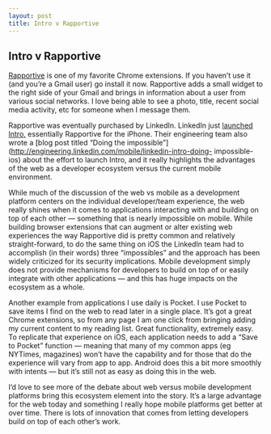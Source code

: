 ```yaml
---
layout: post
title: Intro v Rapportive
---
```


## Intro v Rapportive


[Rapportive](http://rapportive.com/) is one of my favorite Chrome extensions.
If you haven’t use it (and you’re a Gmail user) go install it now. Rapportive
adds a small widget to the right side of your Gmail and brings in information
about a user from various social networks. I love being able to see a photo,
title, recent social media activity, etc for someone when I message them.

Rapportive was eventually purchased by LinkedIn. LinkedIn just [launched
Intro,](http://blog.linkedin.com/2013/10/23/announcing-linkedin-intro/)
essentially Rapportive for the iPhone. Their engineering team also wrote a
[blog post titled “Doing the
impossible”](http://engineering.linkedin.com/mobile/linkedin-intro-doing-
impossible-ios) about the effort to launch Intro, and it really highlights the
advantages of the web as a developer ecosystem versus the current mobile
environment.

While much of the discussion of the web vs mobile as a development platform
centers on the individual developer/team experience, the web really shines
when it comes to applications interacting with and building on top of each
other — something that is nearly impossible on mobile. While building browser
extensions that can augment or alter existing web experiences the way
Rapportive did is pretty common and relatively straight-forward, to do the
same thing on iOS the LinkedIn team had to accomplish (in their words) three
“impossibles” and the approach has been widely criticized for its security
implications. Mobile development simply does not provide mechanisms for
developers to build on top of or easily integrate with other applications —
and this has huge impacts on the ecosystem as a whole.

Another example from applications I use daily is Pocket. I use Pocket to save
items I find on the web to read later in a single place. It’s got a great
Chrome extensions, so from any page I am one click from bringing adding my
current content to my reading list. Great functionality, extremely easy. To
replicate that experience on iOS, each application needs to add a “Save to
Pocket” function — meaning that many of my common apps (eg NYTimes, magazines)
won’t have the capability and for those that do the experience will vary from
app to app. Android does this a bit more smoothly with intents — but it’s
still not as easy as doing this in the web.

I’d love to see more of the debate about web versus mobile development
platforms bring this ecosystem element into the story. It’s a large advantage
for the web today and something I really hope mobile platforms get better at
over time. There is lots of innovation that comes from letting developers
build on top of each other’s work.

